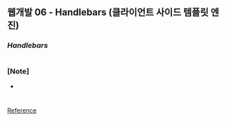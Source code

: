 ## 웹개발 06 - Handlebars (클라이언트 사이드 템플릿 엔진)

### _Handlebars_

#

### [Note]

-

#

[Reference](https://www.youtube.com/watch?v=4C2ilrkeu5w&list=PLEOnZ6GeucBWCR_eYjmKuFykGAQylAl9M&index=8)
